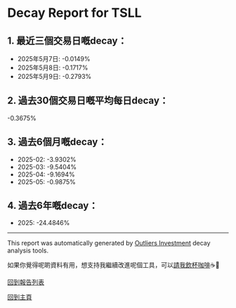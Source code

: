 # Decay Report for TSLL

## 1. 最近三個交易日嘅decay：

- 2025年5月7日: -0.0149%
- 2025年5月8日: -0.1717%
- 2025年5月9日: -0.2793%

## 2. 過去30個交易日嘅平均每日decay：
-0.3675%

## 3. 過去6個月嘅decay：

- 2025-02: -3.9302%
- 2025-03: -9.5404%
- 2025-04: -9.1694%
- 2025-05: -0.9875%

## 4. 過去6年嘅decay：

- 2025: -24.4846%

***
This report was automatically generated by [Outliers Investment](https://outliersecon.github.io/Outliers-Investment/) decay analysis tools.

如果你覺得呢啲資料有用，想支持我繼續改進呢個工具，可以[請我飲杯咖啡](https://buymeacoffee.com/outliersecon)☕🙏

[回到報告列表](https://outliersecon.github.io/Outliers-Investment/reports/reports_public)

[回到主頁](https://outliersecon.github.io/Outliers-Investment/)